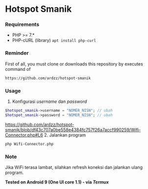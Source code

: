# Hotspot Smanik
### Requirements
* PHP >= 7.*
* PHP-cURL (library) `apt install php-curl`

### Reminder
First of all, you must clone or downloads this repository by executes command of 
```bash
https://github.com/ardzz/hotspot-smanik
```

### Usage
1. Konfigurasi *username* dan *password*
```php
$hotspot_smanik->username = "NOMER_NISN"; // ubah 
$hotspot_smanik->password = "NOMER_NISN"; // ubah
```
https://github.com/ardzz/hotspot-smanik/blob/df43c707a0be558e4384fc757f26a7accf990259/Wifi-Connector.php#L6
2. Jalankan program
```bash
php Wifi-Connector.php
```

### Note
Jika WiFi terasa lambat, silahkan refresh koneksi dan jalankan ulang program.

**Tested on Android 9 (One UI core 1.1) - via *Termux***
